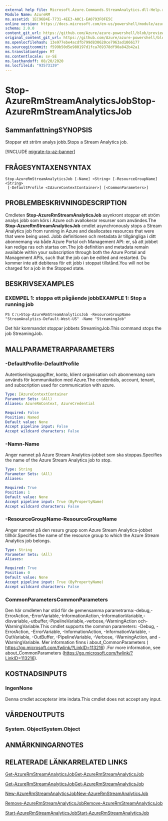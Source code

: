 ```yaml
---
external help file: Microsoft.Azure.Commands.StreamAnalytics.dll-Help.xml
Module Name: AzureRM
ms.assetid: 1EC96B4E-7731-4EE3-A0C1-EA0793F0FE5C
online version: https://docs.microsoft.com/en-us/powershell/module/azurerm.streamanalytics/stop-azurermstreamanalyticsjob
schema: 2.0.0
content_git_url: https://github.com/Azure/azure-powershell/blob/preview/src/ResourceManager/StreamAnalytics/Commands.StreamAnalytics/help/Stop-AzureRmStreamAnalyticsJob.md
original_content_git_url: https://github.com/Azure/azure-powershell/blob/preview/src/ResourceManager/StreamAnalytics/Commands.StreamAnalytics/help/Stop-AzureRmStreamAnalyticsJob.md
ms.openlocfilehash: 13e977ebe4acdfb799d830620ce7963ad1066177
ms.sourcegitcommit: f599b50d5e980197d1fca769378df90a842b42a1
ms.translationtype: MT
ms.contentlocale: sv-SE
ms.lasthandoff: 08/20/2020
ms.locfileid: "93573139"
---
```

# <span data-ttu-id="05bd1-101">Stop-AzureRmStreamAnalyticsJob</span><span class="sxs-lookup"><span data-stu-id="05bd1-101">Stop-AzureRmStreamAnalyticsJob</span></span>

## <span data-ttu-id="05bd1-102">Sammanfattning</span><span class="sxs-lookup"><span data-stu-id="05bd1-102">SYNOPSIS</span></span>
<span data-ttu-id="05bd1-103">Stoppar ett ström analys jobb.</span><span class="sxs-lookup"><span data-stu-id="05bd1-103">Stops a Stream Analytics job.</span></span>

[!INCLUDE [migrate-to-az-banner](../../includes/migrate-to-az-banner.md)]

## <span data-ttu-id="05bd1-104">FRÅGESYNTAXEN</span><span class="sxs-lookup"><span data-stu-id="05bd1-104">SYNTAX</span></span>

```
Stop-AzureRmStreamAnalyticsJob [-Name] <String> [-ResourceGroupName] <String>
 [-DefaultProfile <IAzureContextContainer>] [<CommonParameters>]
```

## <span data-ttu-id="05bd1-105">PROBLEMBESKRIVNING</span><span class="sxs-lookup"><span data-stu-id="05bd1-105">DESCRIPTION</span></span>
<span data-ttu-id="05bd1-106">Cmdleten **Stop-AzureRmStreamAnalyticsJob** asynkront stoppar ett ström analys jobb som körs i Azure och avallokerar resurser som användes.</span><span class="sxs-lookup"><span data-stu-id="05bd1-106">The **Stop-AzureRmStreamAnalyticsJob** cmdlet asynchronously stops a Stream Analytics job from running in Azure and deallocates resources that were that were being used.</span></span>
<span data-ttu-id="05bd1-107">Jobb definitionen och metadata är tillgängliga i ditt abonnemang via både Azure Portal och Management API: er, så att jobbet kan redige ras och startas om.</span><span class="sxs-lookup"><span data-stu-id="05bd1-107">The job definition and metadata remain available within your subscription through both the Azure Portal and Management APIs, such that the job can be edited and restarted.</span></span>
<span data-ttu-id="05bd1-108">Du kommer inte att debiteras för ett jobb i stoppat tillstånd.</span><span class="sxs-lookup"><span data-stu-id="05bd1-108">You will not be charged for a job in the Stopped state.</span></span>

## <span data-ttu-id="05bd1-109">BESKRIVS</span><span class="sxs-lookup"><span data-stu-id="05bd1-109">EXAMPLES</span></span>

### <span data-ttu-id="05bd1-110">EXEMPEL 1: stoppa ett pågående jobb</span><span class="sxs-lookup"><span data-stu-id="05bd1-110">EXAMPLE 1: Stop a running job</span></span>
```
PS C:\>Stop-AzureRmStreamAnalyticsJob -ResourceGroupName "StreamAnalytics-Default-West-US" -Name "StreamingJob"
```

<span data-ttu-id="05bd1-111">Det här kommandot stoppar jobbets StreamingJob.</span><span class="sxs-lookup"><span data-stu-id="05bd1-111">This command stops the job StreamingJob.</span></span>

## <span data-ttu-id="05bd1-112">MALLPARAMETRAR</span><span class="sxs-lookup"><span data-stu-id="05bd1-112">PARAMETERS</span></span>

### <span data-ttu-id="05bd1-113">-DefaultProfile</span><span class="sxs-lookup"><span data-stu-id="05bd1-113">-DefaultProfile</span></span>
<span data-ttu-id="05bd1-114">Autentiseringsuppgifter, konto, klient organisation och abonnemang som används för kommunikation med Azure.</span><span class="sxs-lookup"><span data-stu-id="05bd1-114">The credentials, account, tenant, and subscription used for communication with azure.</span></span>

```yaml
Type: IAzureContextContainer
Parameter Sets: (All)
Aliases: AzureRmContext, AzureCredential

Required: False
Position: Named
Default value: None
Accept pipeline input: False
Accept wildcard characters: False
```

### <span data-ttu-id="05bd1-115">-Namn</span><span class="sxs-lookup"><span data-stu-id="05bd1-115">-Name</span></span>
<span data-ttu-id="05bd1-116">Anger namnet på Azure Stream Analytics-jobbet som ska stoppas.</span><span class="sxs-lookup"><span data-stu-id="05bd1-116">Specifies the name of the Azure Stream Analytics job to stop.</span></span>

```yaml
Type: String
Parameter Sets: (All)
Aliases: 

Required: True
Position: 1
Default value: None
Accept pipeline input: True (ByPropertyName)
Accept wildcard characters: False
```

### <span data-ttu-id="05bd1-117">-ResourceGroupName</span><span class="sxs-lookup"><span data-stu-id="05bd1-117">-ResourceGroupName</span></span>
<span data-ttu-id="05bd1-118">Anger namnet på den resurs grupp som Azure Stream Analytics-jobbet tillhör.</span><span class="sxs-lookup"><span data-stu-id="05bd1-118">Specifies the name of the resource group to which the Azure Stream Analytics job belongs.</span></span>

```yaml
Type: String
Parameter Sets: (All)
Aliases: 

Required: True
Position: 0
Default value: None
Accept pipeline input: True (ByPropertyName)
Accept wildcard characters: False
```

### <span data-ttu-id="05bd1-119">CommonParameters</span><span class="sxs-lookup"><span data-stu-id="05bd1-119">CommonParameters</span></span>
<span data-ttu-id="05bd1-120">Den här cmdleten har stöd för de gemensamma parametrarna:-debug,-ErrorAction,-ErrorVariable,-InformationAction,-InformationVariable,-disvariable,-utbuffer,-PipelineVariable,-verbose,-WarningAction och-WarningVariable.</span><span class="sxs-lookup"><span data-stu-id="05bd1-120">This cmdlet supports the common parameters: -Debug, -ErrorAction, -ErrorVariable, -InformationAction, -InformationVariable, -OutVariable, -OutBuffer, -PipelineVariable, -Verbose, -WarningAction, and -WarningVariable.</span></span> <span data-ttu-id="05bd1-121">Mer information finns i about_CommonParameters ( https://go.microsoft.com/fwlink/?LinkID=113216) .</span><span class="sxs-lookup"><span data-stu-id="05bd1-121">For more information, see about_CommonParameters (https://go.microsoft.com/fwlink/?LinkID=113216).</span></span>

## <span data-ttu-id="05bd1-122">KOSTNADS</span><span class="sxs-lookup"><span data-stu-id="05bd1-122">INPUTS</span></span>

### <span data-ttu-id="05bd1-123">Ingen</span><span class="sxs-lookup"><span data-stu-id="05bd1-123">None</span></span>
<span data-ttu-id="05bd1-124">Denna cmdlet accepterar inte indata.</span><span class="sxs-lookup"><span data-stu-id="05bd1-124">This cmdlet does not accept any input.</span></span>

## <span data-ttu-id="05bd1-125">VÄRDEN</span><span class="sxs-lookup"><span data-stu-id="05bd1-125">OUTPUTS</span></span>

### <span data-ttu-id="05bd1-126">System. Object</span><span class="sxs-lookup"><span data-stu-id="05bd1-126">System.Object</span></span>

## <span data-ttu-id="05bd1-127">ANMÄRKNINGAR</span><span class="sxs-lookup"><span data-stu-id="05bd1-127">NOTES</span></span>

## <span data-ttu-id="05bd1-128">RELATERADE LÄNKAR</span><span class="sxs-lookup"><span data-stu-id="05bd1-128">RELATED LINKS</span></span>

[<span data-ttu-id="05bd1-129">Get-AzureRmStreamAnalyticsJob</span><span class="sxs-lookup"><span data-stu-id="05bd1-129">Get-AzureRmStreamAnalyticsJob</span></span>](./Get-AzureRmStreamAnalyticsJob.md)

[<span data-ttu-id="05bd1-130">Get-AzureRmStreamAnalyticsJob</span><span class="sxs-lookup"><span data-stu-id="05bd1-130">Get-AzureRmStreamAnalyticsJob</span></span>](./Get-AzureRmStreamAnalyticsJob.md)

[<span data-ttu-id="05bd1-131">New-AzureRmStreamAnalyticsJob</span><span class="sxs-lookup"><span data-stu-id="05bd1-131">New-AzureRmStreamAnalyticsJob</span></span>](./New-AzureRmStreamAnalyticsJob.md)

[<span data-ttu-id="05bd1-132">Remove-AzureRmStreamAnalyticsJob</span><span class="sxs-lookup"><span data-stu-id="05bd1-132">Remove-AzureRmStreamAnalyticsJob</span></span>](./Remove-AzureRmStreamAnalyticsJob.md)

[<span data-ttu-id="05bd1-133">Start-AzureRmStreamAnalyticsJob</span><span class="sxs-lookup"><span data-stu-id="05bd1-133">Start-AzureRmStreamAnalyticsJob</span></span>](./Start-AzureRmStreamAnalyticsJob.md)


